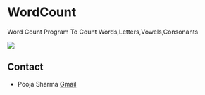 # WordCount
Word Count Program To Count Words,Letters,Vowels,Consonants

![](https://github.com/poojasrm/WordCount/blob/main/wordcount.png)


## Contact
- Pooja Sharma [Gmail](poojasrm@gmail.com) 
